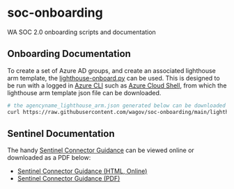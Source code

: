 # soc-onboarding

WA SOC 2.0 onboarding scripts and documentation

## Onboarding Documentation

To create a set of Azure AD groups, and create an associated lighthouse arm template, the [lighthouse-onboard.py](lighthouse-onboard.py) can be used. This is designed to be run with a logged in [Azure CLI](https://docs.microsoft.com/en-us/cli/azure/get-started-with-azure-cli) such as [Azure Cloud Shell](https://shell.azure.com/bash), from which the lighthouse arm template json file can be downloaded.

```bash
# the agencyname_lighthouse_arm.json generated below can be downloaded from your cloud shell for further use.
curl https://raw.githubusercontent.com/wagov/soc-onboarding/main/lighthouse-onboard.py | python3 - AGENCYNAME agencyname_lighthouse_arm.json
```

## Sentinel Documentation

The handy [Sentinel Connector Guidance](Sentinel-Connector-Guidance.md) can be viewed online or downloaded as a PDF below:

- [Sentinel Connector Guidance (HTML, Online)](https://wagov.github.io/soc-onboarding/Sentinel-Connector-Guidance.html)
- [Sentinel Connector Guidance (PDF)](https://wagov.github.io/soc-onboarding/static/Sentinel-Connector-Guidance.pdf)
